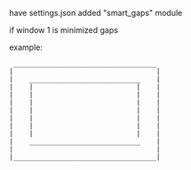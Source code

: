 have settings.json
added "smart_gaps" module

if window 1 is minimized gaps

example:

```
 ____________________________________
|                                    |
|    ____________________________    |
|    |                          |    |
|    |                          |    |
|    |                          |    |
|    |                          |    |
|    |                          |    |
|    |                          |    |
|    |                          |    |
|    ____________________________    |
|                                    |
|____________________________________|
```
